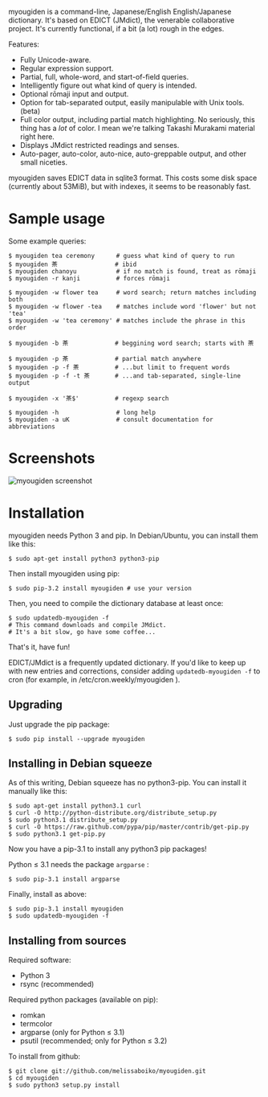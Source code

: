 myougiden is a command-line, Japanese/English English/Japanese dictionary.
It's based on EDICT (JMdict), the venerable collaborative project.  It's
currently functional, if a bit (a lot) rough in the edges.

Features:
 - Fully Unicode-aware.
 - Regular expression support.
 - Partial, full, whole-word, and start-of-field queries.
 - Intelligently figure out what kind of query is intended.
 - Optional rōmaji input and output.
 - Option for tab-separated output, easily manipulable with Unix tools. (beta)
 - Full color output, including partial match highlighting.  No seriously, this
   thing has a *lot* of color.  I mean we're talking Takashi Murakami material
   right here.
 - Displays JMdict restricted readings and senses.
 - Auto-pager, auto-color, auto-nice, auto-greppable output, and other small
   niceties.

myougiden saves EDICT data in sqlite3 format. This costs some
disk space (currently about 53MiB), but with indexes, it seems to
be reasonably fast.

Sample usage
============

Some example queries:

    $ myougiden tea ceremony      # guess what kind of query to run
    $ myougiden 茶                # ibid
    $ myougiden chanoyu           # if no match is found, treat as rōmaji
    $ myougiden -r kanji          # forces rōmaji

    $ myougiden -w flower tea     # word search; return matches including both
    $ myougiden -w flower -tea    # matches include word 'flower' but not 'tea'
    $ myougiden -w 'tea ceremony' # matches include the phrase in this order

    $ myougiden -b 茶             # beggining word search; starts with 茶

    $ myougiden -p 茶             # partial match anywhere
    $ myougiden -p -f 茶          # ...but limit to frequent words
    $ myougiden -p -f -t 茶       # ...and tab-separated, single-line output

    $ myougiden -x '茶$'          # regexp search

    $ myougiden -h                # long help
    $ myougiden -a uK             # consult documentation for abbreviations

Screenshots
===========

![myougiden screenshot](http://namakajiri.net/pics/screenshots/myougiden.png)

Installation
============

myougiden needs Python 3 and pip.  In Debian/Ubuntu, you can
install them like this:

    $ sudo apt-get install python3 python3-pip

Then install myougiden using pip:

    $ sudo pip-3.2 install myougiden # use your version

Then, you need to compile the dictionary database at least once:

    $ sudo updatedb-myougiden -f
    # This command downloads and compile JMdict.
    # It's a bit slow, go have some coffee...

That's it, have fun!

EDICT/JMdict is a frequently updated dictionary.  If you'd like
to keep up with new entries and corrections, consider adding
`updatedb-myougiden -f` to cron (for example, in
/etc/cron.weekly/myougiden ).

Upgrading
---------

Just upgrade the pip package:

    $ sudo pip install --upgrade myougiden

Installing in Debian squeeze
----------------------------

As of this writing, Debian squeeze has no python3-pip.  You can
install it manually like this:

    $ sudo apt-get install python3.1 curl
    $ curl -O http://python-distribute.org/distribute_setup.py
    $ sudo python3.1 distribute_setup.py
    $ curl -O https://raw.github.com/pypa/pip/master/contrib/get-pip.py
    $ sudo python3.1 get-pip.py

Now you have a pip-3.1 to install any python3 pip packages!

Python ≤ 3.1 needs the package `argparse` :

    $ sudo pip-3.1 install argparse

Finally, install as above:

    $ sudo pip-3.1 install myougiden
    $ sudo updatedb-myougiden -f

Installing from sources
-----------------------

Required software:
 - Python 3
 - rsync (recommended)

Required python packages (available on pip):
 - romkan
 - termcolor
 - argparse (only for Python ≤ 3.1)
 - psutil (recommended; only for Python ≤ 3.2)

To install from github:

    $ git clone git://github.com/melissaboiko/myougiden.git
    $ cd myougiden
    $ sudo python3 setup.py install

